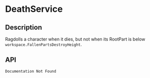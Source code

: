 # DeathService

## Description

Ragdolls a character when it dies, but not when its RootPart is below `workspace.FallenPartsDestroyHeight`.

## API

    Documentation Not Found